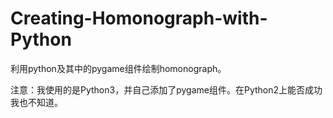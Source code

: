 # Creating-Homonograph-with-Python
利用python及其中的pygame组件绘制homonograph。

注意：我使用的是Python3，并自己添加了pygame组件。在Python2上能否成功我也不知道。
